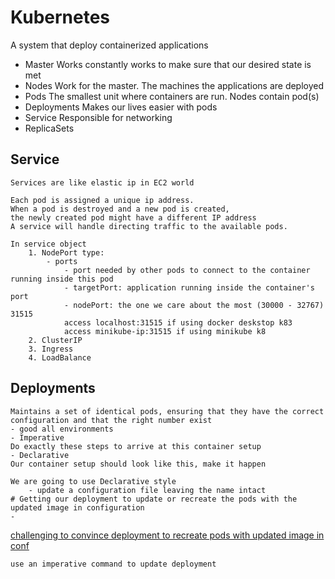 # Kubernetes
A system that deploy containerized applications

- Master
    Works constantly works to make sure that our desired state is met
- Nodes
    Work for the master. The machines the applications are deployed
- Pods
    The smallest unit where containers are run. Nodes contain pod(s)
- Deployments
    Makes our lives easier with pods
- Service
    Responsible for networking
- ReplicaSets

## Service
    Services are like elastic ip in EC2 world
    
    Each pod is assigned a unique ip address.
    When a pod is destroyed and a new pod is created,
    the newly created pod might have a different IP address
    A service will handle directing traffic to the available pods.

    In service object
        1. NodePort type:
            - ports
                - port needed by other pods to connect to the container running inside this pod
                - targetPort: application running inside the container's port
                - nodePort: the one we care about the most (30000 - 32767) 31515
                access localhost:31515 if using docker deskstop k83
                access minikube-ip:31515 if using minikube k8
        2. ClusterIP
        3. Ingress
        4. LoadBalance

## Deployments
    Maintains a set of identical pods, ensuring that they have the correct configuration and that the right number exist
    - good all environments
    - Imperative
    Do exactly these steps to arrive at this container setup
    - Declarative
    Our container setup should look like this, make it happen

    We are going to use Declarative style
        - update a configuration file leaving the name intact
    # Getting our deployment to update or recreate the pods with the updated image in configuration
    - 
[challenging to convince deployment to recreate pods with updated image in conf](https://github.com/kubernetes/kubernetes/issues/33664)

    use an imperative command to update deployment
    